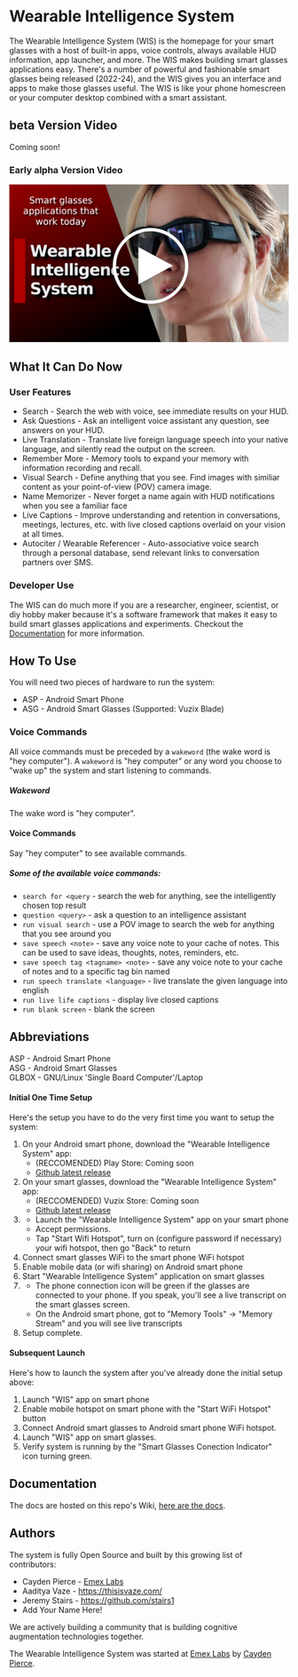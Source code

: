 # Wearable Intelligence System

The Wearable Intelligence System (WIS) is the homepage for your smart glasses with a host of built-in apps, voice controls, always available HUD information, app launcher, and more. The WIS makes building smart glasses applications easy. There's a number of powerful and fashionable smart glasses being released (2022-24), and the WIS gives you an interface and apps to make those glasses useful. The WIS is like your phone homescreen or your computer desktop combined with a smart assistant.

## beta Version Video

Coming soon!

### Early alpha Version Video
[![Wearable Intelligence System Demo - Part 1](res/early_demo_thumbnail.png)](http://www.youtube.com/watch?v=O2a6ng9jICE "Wearable Intelligence System Demo - Smart Glasses Apps - Part 1")

## What It Can Do Now

### User Features

- Search - Search the web with voice, see immediate results on your HUD.
- Ask Questions - Ask an intelligent voice assistant any question, see answers on your HUD.
- Live Translation - Translate live foreign language speech into your native language, and silently read the output on the screen.
- Remember More - Memory tools to expand your memory with information recording and recall.
- Visual Search - Define anything that you see. Find images with similiar content as your point-of-view (POV) camera image.
- Name Memorizer - Never forget a name again with HUD notifications when you see a familiar face
- Live Captions - Improve understanding and retention in conversations, meetings, lectures, etc. with live closed captions overlaid on your vision at all times.
- Autociter / Wearable Referencer - Auto-associative voice search through a personal database, send relevant links to conversation partners over SMS.

### Developer Use

The WIS can do much more if you are a researcher, engineer, scientist, or diy hobby maker because it's a software framework that makes it easy to build smart glasses applications and experiments. Checkout the [Documentation](#documentation) for more information.
 
## How To Use 

You will need two pieces of hardware to run the system:  

- ASP - Android Smart Phone
- ASG - Android Smart Glasses (Supported: Vuzix Blade)

### Voice Commands

All voice commands must be preceded by a `wakeword` (the wake word is "hey computer"). A `wakeword` is "hey computer" or any word you choose to "wake up" the system and start listening to commands.
    
##### Wakeword

The wake word is "hey computer".
    
#### Voice Commands

Say "hey computer" to see available commands.

##### Some of the available voice commands:

- `search for <query` - search the web for anything, see the intelligently chosen top result
- `question <query>` - ask a question to an intelligence assistant
- `run visual search` - use a POV image to search the web for anything that you see around you
- `save speech <note>` - save any voice note to your cache of notes. This can be used to save ideas, thoughts, notes, reminders, etc.
- `save speech tag <tagname> <note>` - save any voice note to your cache of notes and to a specific tag bin named <tag>
- `run speech translate <language>` - live translate the given language into english
- `run live life captions` - display live closed captions
- `run blank screen` - blank the screen

## Abbreviations

ASP - Android Smart Phone  
ASG - Android Smart Glasses  
GLBOX - GNU/Linux 'Single Board Computer'/Laptop  

#### Initial One Time Setup

Here's the setup you have to do the very first time you want to setup the system:  

1. On your Android smart phone, download the "Wearable Intelligence System" app:
    - (RECCOMENDED) Play Store: Coming soon
    - [Github latest release](https://github.com/emexlabs/WearableIntelligenceSystem/releases)
2. On your smart glasses, download the "Wearable Intelligence System" app:
    - (RECCOMENDED) Vuzix Store: Coming soon
    - [Github latest release](https://github.com/emexlabs/WearableIntelligenceSystem/releases)
3. 
    * Launch the "Wearable Intelligence System" app on your smart phone
    * Accept permissions.
    * Tap "Start Wifi Hotspot", turn on (configure password if necessary) your wifi hotspot, then go "Back" to return
4. Connect smart glasses WiFi to the smart phone WiFi hotspot
5. Enable mobile data (or wifi sharing) on Android smart phone
6. Start "Wearable Intelligence System" application on smart glasses
7. 
    * The phone connection icon will be green if the glasses are connected to your phone. If you speak, you'll see a live transcript on the smart glasses screen.
    * On the Android smart phone, got to "Memory Tools" -> "Memory Stream" and you will see live transcripts
8. Setup complete.

#### Subsequent Launch
    
Here's how to launch the system after you've already done the initial setup above:  

1. Launch "WIS" app on smart phone
2. Enable mobile hotspot on smart phone with the "Start WiFi Hotspot" button
3. Connect Android smart glasses to Android smart phone WiFi hotspot.
4. Launch "WIS" app on smart glasses.
5. Verify system is running by the "Smart Glasses Conection Indicator" icon turning green.
    
## Documentation
    
The docs are hosted on this repo's Wiki, [here are the docs](https://github.com/emexlabs/WearableIntelligenceSystem/wiki).
   
## Authors

The system is fully Open Source and built by this growing list of contributors:

- Cayden Pierce - [Emex Labs](https://emexwearables.com)
- Aaditya Vaze - https://thisisvaze.com/
- Jeremy Stairs - https://github.com/stairs1
- Add Your Name Here!

We are actively building a community that is building cognitive augmentation technologies together. 

The Wearable Intelligence System was started at [Emex Labs](https://emexwearables.com) by [Cayden Pierce](https://caydenpierce.com/).


